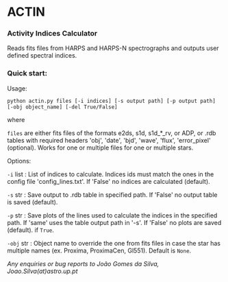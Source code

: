 # ACTIN
### Activity Indices Calculator

Reads fits files from HARPS and HARPS-N spectrographs and outputs user defined spectral indices.


### Quick start:

Usage:

`python actin.py files [-i indices] [-s output path] [-p output path] [-obj object_name] [-del True/False]`

where

`files` are either fits files of the formats e2ds, s1d, s1d_*_rv, or ADP, or
.rdb tables with required headers 'obj', 'date', 'bjd', 'wave', 'flux', 'error_pixel' (optional). Works for one or multiple files for one or multiple stars.

Options:

`-i` list : List of indices to calculate. Indices ids must match the ones in the config file 'config_lines.txt'. If 'False' no indices are calculated (default).

`-s` str : Save output to .rdb table in specified path. If 'False' no output table is saved (default).

`-p` str : Save plots of the lines used to calculate the indices in the specified path. If 'same' uses the table output path in '-s'. If 'False' no plots are saved (default). if `True`.

`-obj` str : Object name to override the one from fits files in case the star has multiple names (ex. Proxima, ProximaCen, Gl551). Default is `None`.


*Any enquiries or bug reports to João Gomes da Silva, Joao.Silva(at)astro.up.pt*
